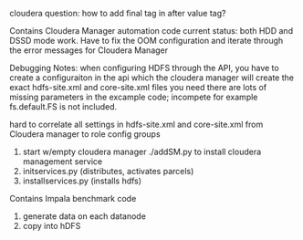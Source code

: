 cloudera question: how to add final tag in after value tag? 

Contains Cloudera Manager automation code
current status: both HDD and DSSD mode work. Have to fix the OOM configuration and iterate
through the error messages for Cloudera Manager 

Debugging Notes: 
  when configuring HDFS through the API, you have to create a configuraiton in the api which the cloudera manager will create the exact hdfs-site.xml and core-site.xml files you need
  there are lots of missing parameters in the excample code; incompete
  for example fs.default.FS is not included. 

  hard to correlate all settings in hdfs-site.xml and core-site.xml from Cloudera manager to role config groups

1) start w/empty cloudera manager ./addSM.py to install cloudera management service
2) initservices.py (distributes, activates parcels)
3) installservices.py (installs hdfs)

Contains Impala benchmark code
1) generate data on each datanode
2) copy into hDFS 
